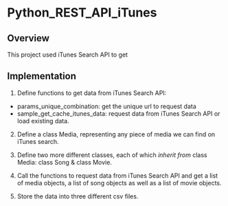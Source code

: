 # Python_REST_API_iTunes

## Overview

This project used iTunes Search API to get 

## Implementation 

1. Define functions to get data from iTunes Search API:
* params_unique_combination: get the unique url to request data
* sample_get_cache_itunes_data: request data from iTunes Search API or load existing data.

2. Define a class Media, representing any piece of media we can find on iTunes search.

3. Define two more different classes, each of which *inherit from* class Media: class Song & class Movie.

4. Call the functions to request data from iTunes Search API and get a list of media objects, a list of song objects as well as a list of movie objects.

5. Store the data into three different csv files.



